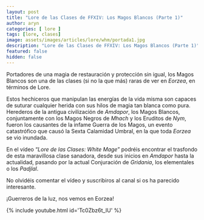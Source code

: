 ```yaml
---
layout: post
title: "Lore de las Clases de FFXIV: Los Magos Blancos (Parte 1)"
author: aryn
categories: [ lore ]
tags: [lore, clases]
image: assets/images/articles/lore/whm/portada1.jpg
description: "Lore de las Clases de FFXIV: Los Magos Blancos (Parte 1)"
featured: false
hidden: false
---
```


Portadores de una magia de restauración y protección sin igual, los Magos Blancos son una de las clases (si no la que más) raras de ver en *Eorzea*, en términos de Lore.

Estos hechiceros que manipulan las energías de la vida misma son capaces de suturar cualquier herida con sus hilos de magia tan blanca como pura.
Herederos de la antigua civilización de *Amdapor*, los Magos Blancos, conjuntamente con los Magos Negros de *Mhach* y los Eruditos de *Nym*, fueron los causantes de la infame Guerra de los Magos, un evento catastrófico que causó la Sexta Calamidad Umbral, en la que toda *Eorzea* se vio inundada.

En el vídeo “*Lore de las Clases: White Mage*” podréis encontrar el trasfondo de esta maravillosa clase sanadora, desde sus inicios en *Amdapor* hasta la actualidad, pasando por la actual Conjuración de *Gridania*, los elementales o los *Padjlal*.

No olvidéis comentar el vídeo y suscribiros al canal si os ha parecido interesante.

¡Guerreros de la luz, nos vemos en Eorzea!

{% include youtube.html id='Tc0Zbz6t_IU' %}